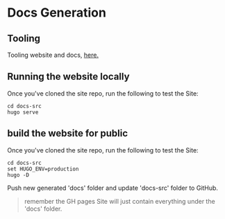 # Docs Generation 

## Tooling

Tooling website and docs, [here.](https://gohugo.io/)

## Running the website locally

Once you've cloned the site repo, run the following to test the Site:

```
cd docs-src
hugo serve
```

## build the website for public

Once you've cloned the site repo, run the following to test the Site:

```
cd docs-src
set HUGO_ENV=production
hugo -D
```

Push  new generated 'docs' folder and update 'docs-src' folder to GitHub.

> remember the GH pages Site will just contain everything under the 'docs' folder. 
